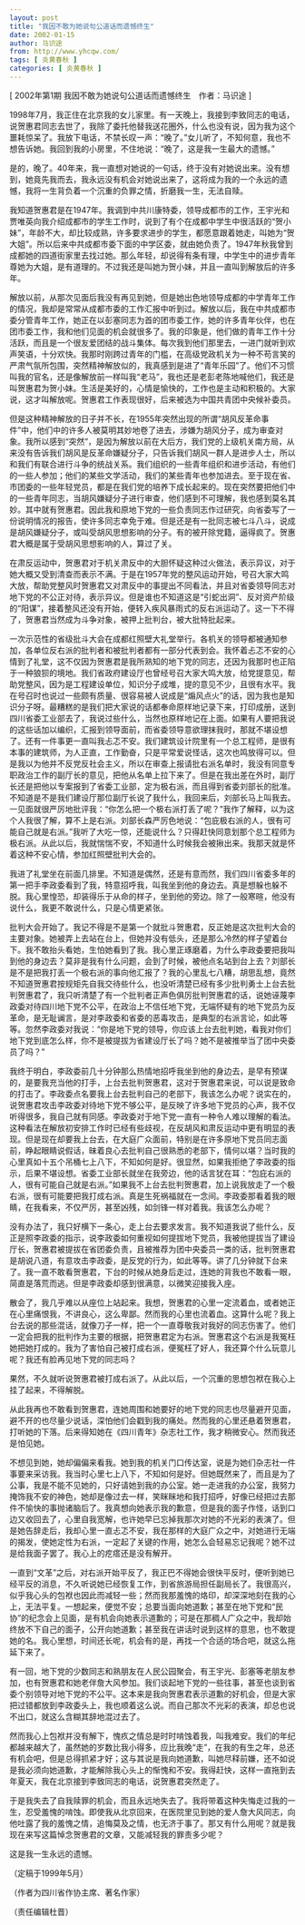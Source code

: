 ```yaml
---
layout: post
title: "我因不敢为她说句公道话而遗憾终生"
date: 2002-01-15
author: 马识途
from: http://www.yhcqw.com/
tags: [ 炎黄春秋 ]
categories: [ 炎黄春秋 ]
---
```



[ 2002年第1期 我因不敢为她说句公道话而遗憾终生　作者：马识途 ]


1998年7月，我正住在北京我的女儿家里。有一天晚上，我接到李致同志的电话，说贺惠君同志去世了，我除了委托他替我送花圈外，什么也没有说，因为我为这个噩耗惊呆了。我放下电话，不禁长叹一声：“晚了。”女儿听了，不知何意，我也不想告诉她。我回到我的小房里，不住地说：“晚了，这是我一生最大的遗憾。”


是的，晚了。40年来，我一直想对她说的一句话，终于没有对她说出来。没有想到，她竟先我而去，我永远没有机会对她说出来了，这将成为我的一个永远的遗憾，我将一生背负着一个沉重的负罪之情，折磨我一生，无法自赎。


我知道贺惠君是在1947年。我调到中共川康特委，领导成都市的工作，王宇光和贾唯英向我介绍成都市的学生工作时，说到了有个在成都中学生中很活跃的“贺小妹”，年龄不大，却比较成熟，许多要求进步的学生，都愿意跟着她走，叫她为“贺大姐”。所以后来中共成都市委下面的中学区委，就由她负责了。1947年秋我曾到成都她的四道街家里去找过她。那么年轻，却说得有条有理，中学生中的进步青年尊她为大姐，是有道理的。不过我还是叫她为贺小妹，并且一直叫到解放后的许多年。


解放以前，从那次见面后我没有再见到她，但是她出色地领导成都的中学青年工作的情况，我却是常常从成都市委的工作汇报中听到过。解放以后，我在中共成都市委分管青年工作，她正在以彭塞同志为首的团市委工作，她的许多青年伙伴，也在团市委工作，我和他们见面的机会就很多了。我的印象是，他们做的青年工作十分活跃，而且是一个很友爱团结的战斗集体。每次我到他们那里去，一进门就听到欢声笑语，十分欢快。我那时刚跨过青年的门槛，在高级党政机关为一种不苟言笑的严肃气氛所包围，突然精神解放似的，我真感到是进了“青年乐园”了。他们不习惯叫我的官名，还是像解放前一样叫我“老马”，我也还是老彭老陈地喊他们，我还是叫贺惠君为贺小妹。生活是美好的，心情是愉快的，工作也是主动和积极的。大家说，这才叫解放呢。贺惠君工作表现很好，后来被选为中国共青团中央候补委员。


但是这种精神解放的日子并不长，在1955年突然出现的所谓“胡风反革命事件”中，他们中的许多人被莫明其妙地卷了进去，涉嫌为胡风分子，成为审查对象。我所以感到“突然”，是因为解放以前在大后方，我们党的上级机关南方局，从来没有告诉我们胡风是反革命嫌疑分子，只告诉我们胡风一群人是进步人士，所以和我们有联合进行斗争的统战关系。我们组织的一些青年组织和进步活动，有他们的一些人参加；他们的某些文学活动，我们的某些青年也参加进去。至于现在省、市团委的一些年轻党员，都是在我们党的培养下成长起来的。现在突然要把他们中的一些青年同志，当胡风嫌疑分子进行审查，他们感到不可理解，我也感到莫名其妙。其中就有贺惠君。因此我和原地下党的一些负责同志作过研究，向省委写了一份说明情况的报告，使许多同志幸免于难。但是还是有一批同志被七斗八斗，说成是胡风嫌疑分子，或叫受胡风思想影响的分子。有的被开除党籍，逼得疯了。贺惠君大概是属于受胡风思想影响的人，算过了关。


在肃反运动中，贺惠君对于机关肃反中的大胆怀疑这种过火做法，表示异议，对于她大概又受到清查而表示不满。于是在1957年党的整风运动开始，号召大家大鸣大放，帮助党整风时贺惠君又对肃反中的事提出不同看法，并且对省委领导同志对地下党的不公正对待，表示异议。但是谁也不知道这是“引蛇出洞”、反对资产阶级的“阳谋”，接着整风还没有开始，便转入疾风暴雨式的反右派运动了。这一下不得了，贺惠君当然成为斗争对象，被押上批判台，被大批特批起来。


一次示范性的省级批斗大会在成都红照壁大礼堂举行。各机关的领导都被通知参加，各单位反右派的批判者和被批判者都有一部分代表到会。我怀着忐忑不安的心情到了礼堂，这不仅因为贺惠君是我所熟知的地下党的同志，还因为我那时也正陷于一种狼狈的境地。我们省政府建设厅也曾经号召大家大鸣大放，给党提意见，帮助党整风，因为是工程建设单位，知识分子成堆，提的意见不少，且很有水平。我在号召时也说过一些颇有质量、很容易被人说成是“煽风点火”的话，因为我也是知识分子呀。最糟糕的是我们把大家说的话都奉命原样地记录下来，打印成册，送到四川省委工业部去了，我说过些什么，当然也原样地记在上面。如果有人要把我说的这些话加以编织，汇报到领导面前，而省委领导意欲理抹我时，那就不堪设想了。还有一件事更一直叫我忐忑不安。我们建筑设计院里有一个总工程师，是很有本事的建筑师，为人正直，工作勤奋，只是平常爱说怪话，这次也鸣放得可以。但是我以为他并不反党反社会主义，所以在审查上报请批右派名单时，我没有同意专职政治工作的副厅长的意见，把他从名单上拉下来了。但是在我出差在外时，副厅长还是把他以专案报到了省委工业部，定为极右派，而且得到省委刘部长的批准。不知道是不是我们建设厅那位副厅长说了我什么，我回来后，刘部长马上叫我去。一见面就很严厉地批评我：“你怎么把一个极右派打丢了呢？”我作了解释，以为这个人我很了解，算不上是右派。刘部长森严厉色地说：“包庇极右派的人，很有可能自己就是右派。”我听了大吃一惊，还能说什么？只得赶快同意划那个总工程师为极右派。从此以后，我就惴惴不安，不知道什么时候我会被揪出来。我那天就是怀着这种不安心情，参加红照壁批判大会的。


我进了礼堂坐在前面几排里。不知道是偶然，还是有意而然，我们四川省委多年的第一把手李政委看到了我，特意招呼我，叫我坐到他的身边去。真是想躲也躲不脱。我心里惶恐，却装得乐于从命的样子，坐到他的旁边。除了一般寒暄，他没有说什么，我更不敢说什么，只是心情更紧张。


批判大会开始了。我记不得是不是第一个就批斗贺惠君，反正她是这次批判大会的主要对象。她被弄上去站在台上，但她并没有低头，还是那么冷然的样子望着台下。我不敢抬头看她，生怕她看到了我。我心里正琢磨着，为什么李政委要把我叫到他的身边去？莫非是我有什么问题，会到了时候，被他点名站到台上去？刘部长是不是把我打丢一个极右派的事向他汇报了？我的心里乱七八糟，胡思乱想，竟然不知道贺惠君按规矩先自我交待些什么，也没听清楚已经有多少批判勇士上台去批判贺惠君了，我只听清楚了有一个批判者正声色俱厉批判贺惠君的话，说她诬蔑李政委对待四川地下党不公平，在政治上不信任地下党，无端怀疑有的地下党员为反革命，是无耻谰言，是对李政委和省委的恶毒攻击，是典型的右派言论，如此等等。忽然李政委对我说：“你是地下党的领导，你应该上台去批判她，看我对你们地下党到底怎么样，你不是被提拔为省建设厅长了吗？她不是被推举当了团中央委员了吗？”


我终于明白，李政委前几十分钟那么热情地招呼我坐到他的身边去，是早有预谋的，是要我充当他的打手，上台去批判贺惠君，这对于贺惠君来说，可以说是致命的打击了。李政委点名要我上台去批判自己的老部下，我该怎么办呢？说实在的，说贺惠君攻击李政委对待地下党不够公平，是反映了许多地下党员的心声，我不仅听得很多，我自己就有同感。李政委对于地下党一直有一种令人难以理解的看法。这种看法在解放初安排工作时已经有些歧视，在反胡风和肃反运动中更有明显的表现。但是现在却要我上台去，在大庭广众面前，特别是在许多原地下党员同志面前，睁起眼睛说假话，昧着良心去批判自己很熟悉的老部下，情何以堪？当时我的心里真如十五个吊桶七上八下，不知如何是好。很显然，如果我拒绝了李政委的指示，后果不堪设想。省委工业部长就坐在我旁边，他的话言犹在耳：“包庇右派的人，很有可能自己就是右派。”如果我不上台去批判贺惠君，加上说我放走了一个极右派，很有可能要把我打成右派。真是生死祸福就在一念间。李政委那看着我的眼睛，在我看来，不仅严厉，甚至凶残，如剑锋一样对着我。我该怎么办呢？


没有办法了，我只好横下一条心，走上台去要求发言。我不知道我说了些什么，反正是照李政委的指示，说李政委如何重视如何提拔地下党员，我被他提拔当了建设厅长，贺惠君被提拔在省团委负责，且被推荐为团中央委员一类的话，批判贺惠君是胡说八道，有意攻击李政委，是反党的行为，如此等等。讲了几分钟就下台来了。我一直不敢看贺惠君，下台的时候从她身后走过，连她的背我也不敢看一眼，简直是落荒而逃。但是李政委却感到很满意，以微笑迎接我入座。


散会了，我几乎难以从座位上站起来。我想，贺惠君的心里一定流着血，或者她正在心里痛恨我，不讲良心，这么卑鄙。然而我的心里也流着血。这算什么呢？我上台去说的那些混话，就像刀子一样，把一个一直尊敬我对我好的同志伤害了。他们一定会把我的批判作为主要的根据，把贺惠君定为右派。贺惠君这个右派是我冤枉她把她打成的。我为了害怕自己被打成右派，便冤枉了好人，我还算个什么玩意儿呢？我还有脸再见地下党的同志吗？

果然，不久就听说贺惠君被打成右派了。从此以后，一个沉重的思想包袱在我心上挂了起来，不得解脱。


从此我再也不敢看到贺惠君，连她周围和她要好的地下党的同志也尽量避开见面，避不开的也尽量少说话，深怕他们会戳到我的痛处。然而我的心里还悬着贺惠君，打听她的下落。后来得知她在《四川青年》杂志社工作，我才稍微安心。然而我还是怕见她。


不想见到她，她却偏偏来看我。她到我的机关门口传达室，说是为她们杂志社一件事要来采访我。我当时心里七上八下，不知如何是好。但她既然来了，而且是为了公事，我是不能不见她的，只好请她到我的办公室。她一走进我的办公室，我努力掩饰我不安的神色，她却是像过去一样，笑眯眯地和我打招呼，好像已经把过去那件不愉快的事抛诸脑后了。我真想向她表示我的歉意，但是我的面子作怪，话到口边又收回去了，心里自我宽解，也许她早已忘掉我那次对她的不光彩的表演了。但是她告辞走后，我却心里一直忐忑不安，我在那样的大庭广众之中，对她进行无端的揭发，使她定性为右派，一定起了关键的作用，她怎么会轻易忘记我呢？她不过是给我面子罢了。我心上的疙瘩还是没有解开。


一直到“文革”之后，对右派开始平反了，我正巴不得她会很快平反时，便听到她已经平反的消息，不久听说她已经恢复工作，到省旅游局担任副局长了。我很高兴，似乎我心头的包袱也因此而减轻一些；然而我那羞愧的烙印，却深深地刻在我的心上，无法平复。一想起来，便觉不安；总要当面向她道歉；甚至在地下党和“民协”的纪念会上见面，是有机会向她表示道歉的；可是在那稠人广众之中，我却始终放不下自己的面子，公开向她道歉；甚至我在讲话时说到这样的意思，也不敢提她的名。我心里想，时间还长呢，机会有的是，再找一个合适的场合吧，就这么拖延下来了。


有一回，地下党的少数同志和熟朋友在人民公园聚会，有王宇光、彭塞等老朋友参加，也有贺惠君和她老伴詹大风参加。我们谈起地下党的一些往事，甚至也谈到省委个别领导对地下党的不公平。这本来是我向贺惠君表示道歉的好机会，但是大家把过错都放到李政委头上，我也顺着这么说。而自己那次不光彩的表演，却总也说不出口，就这么含糊其辞地混过去了。


然而我心上包袱并没有解下，愧疚之情总是时时啃蚀着我，叫我难安。我们的年纪都越来越大了，虽然她的岁数比我小得多，应比我晚“走”，在我的有生之年，总还有机会吧，但是总得抓紧才好；这与其说是我向她道歉，叫她尽释前嫌，还不如说是我必须向她道歉，才能解除我心头上的惭愧和不安。我得赶快，这样一直拖到去年夏天，我在北京接到李致同志的电话，说贺惠君突然走了。


于是我失去了自我赎罪的机会，而且永远地失去了。我将带着这种失悔走过我的一生，忍受羞愧的啃蚀。即使我从北京回来，在医院里见到她的爱人詹大风同志，向他吐露了我的羞愧之情，追悔莫及之情，也无济于事了。那又有什么用呢？就是我现在来写这篇悼念贺惠君的文章，又能减轻我的罪责多少呢？

这是我一生永远的遗憾。

（定稿于1999年5月）

（作者为四川省作协主席、著名作家）

（责任编辑杜晋）


